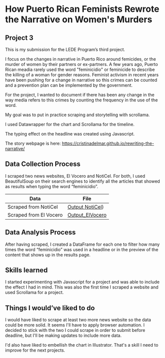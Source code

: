# How Puerto Rican Feminists Rewrote the Narrative on Women's Murders
## Project 3
This is my submission for the LEDE Program’s third project. 

I focus on the changes in narrative in Puerto Rico around femicides, or the murder of women by their partners or ex-partners. A few years ago, Puerto Rican meadia rarely used the word "feminicidio" or feminicide to describe the killing of a woman for gender reasons. Feminist activism in recent years have been pushing for a change in narrative so this crimes can be counted and a prevention plan can be implemented by the government. 

For the project, I wanted to document if there has been any change in the way media refers to this crimes by counting the frequency in the use of the word. 

My goal was to put in practice scraping and storytelling with scrollama.

I used Datawrapper for the chart and Scrollama for the timeline.

The typing effect on the headline was created using Javascript.

The story webpage is here: https://cristinadelmar.github.io/rewriting-the-narrative/

## Data Collection Process

I scraped two news websites, El Vocero and NotiCel. For both, I used BeautifulSoup on their search engines to identify all the articles that showed as results when typing the word “feminicidio”. 

|  Data                 | File                                                                                                          |
| --------------------- | ------------------------------------------------------------------------------------------------------------- |
| Scraped from NotiCel  | [Output NotiCel](https://github.com/cristinadelmar/rewriting-the-narrative/blob/main/NotiCel.ipynb))          |
| Scraped from El Vocero| [Output_ElVocero](https://github.com/cristinadelmar/rewriting-the-narrative/blob/main/output_ElVocero.csv)    |

## Data Analysis Process

After having scraped, I created a DataFrame for each one to filter how many times the word “feminicidio” was used in a headline or in the preview of the content that shows up in the results page.

## Skills learned

I started experimenting with Javascript for a project and was able to include the effect I had in mind. This was also the first time I scraped a website and used Scrollama for a project. 

## Things I would’ve liked to do

I would have liked to scrape at least two more news website so the data could be more solid. It seems I'll have to apply browser automation. I decided to stick with the two I could scrape in order to submit before deadline, but I'll be making updates to include more data.

I'd also have liked to embellish the chart in Illustrator. That's a skill I need to improve for the next projects. 




 
